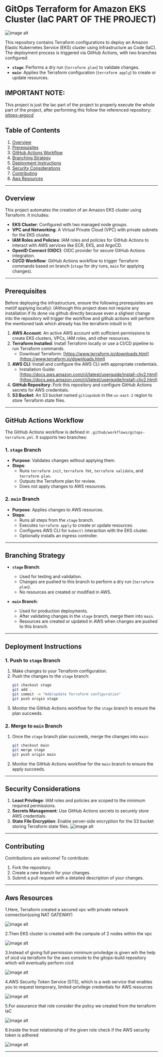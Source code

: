 # GitOps Terraform for Amazon EKS Cluster (IaC PART OF THE PROJECT)

![image alt](https://github.com/Ashsatsan/gitops-terra/blob/main/images/updated%20argocd%20-%20Copy.png?raw=true)


This repository contains Terraform configurations to deploy an Amazon Elastic Kubernetes Service (EKS) cluster using Infrastructure as Code (IaC). The deployment process is triggered via GitHub Actions, with two branches configured:

- **`stage`**: Performs a dry run (`terraform plan`) to validate changes.
- **`main`**: Applies the Terraform configuration (`terraform apply`) to create or update resources.

## IMPORTANT NOTE:
This project is just the Iac part of the project to properly execute the whole part of the project, after performing this follow the referenced repository:
[gitops-argocd](https://github.com/Ashsatsan/gitops-argocd)

## Table of Contents

1. [Overview](#overview)
2. [Prerequisites](#prerequisites)
3. [GitHub Actions Workflow](#github-actions-workflow)
4. [Branching Strategy](#branching-strategy)
5. [Deployment Instructions](#deployment-instructions)
6. [Security Considerations](#security-considerations)
7. [Contributing](#contributing)
8. [Aws Resources](#Aws-Resources)

---

## Overview

This project automates the creation of an Amazon EKS cluster using Terraform. It includes:

- **EKS Cluster**: Configured with two managed node groups.
- **VPC and Networking**: A Virtual Private Cloud (VPC) with private subnets for the EKS cluster.
- **IAM Roles and Policies**: IAM roles and policies for GitHub Actions to interact with AWS services like ECR, EKS, and ArgoCD.
- **OpenID Connect (OIDC)**: OIDC provider for secure GitHub Actions integration.
- **CI/CD Workflow**: GitHub Actions workflow to trigger Terraform commands based on branch (`stage` for dry runs, `main` for applying changes).

---

## Prerequisites

Before deploying the infrastructure, ensure the following prerequisites are met(if applying locally):
(Although this project does not require any installation if its done via github directly because even a slighest change into the repository will trigger the workflow and github actions will perform the mentioned task
which already has the terraform inbuilt in it)

1. **AWS Account**: An active AWS account with sufficient permissions to create EKS clusters, VPCs, IAM roles, and other resources.
2. **Terraform Installed**: Install Terraform locally or use a CI/CD pipeline to run Terraform commands.
   - Download Terraform: [https://www.terraform.io/downloads.html](https://www.terraform.io/downloads.html)
3. **AWS CLI**: Install and configure the AWS CLI with appropriate credentials.
   - Installation Guide: [https://docs.aws.amazon.com/cli/latest/userguide/install-cliv2.html](https://docs.aws.amazon.com/cli/latest/userguide/install-cliv2.html)
4. **GitHub Repository**: Fork this repository and configure GitHub Actions secrets for AWS credentials.
5. **S3 Bucket**: An S3 bucket named `gitiopsbob` in the `us-east-2` region to store Terraform state files.

---

## GitHub Actions Workflow

The GitHub Actions workflow is defined in `.github/workflows/gitops-terraform.yml`. It supports two branches:

### 1. `stage` Branch
- **Purpose**: Validates changes without applying them.
- **Steps**:
  - Runs `terraform init`, `terraform fmt`, `terraform validate`, and `terraform plan`.
  - Outputs the Terraform plan for review.
  - Does not apply changes to AWS resources.

### 2. `main` Branch
- **Purpose**: Applies changes to AWS resources.
- **Steps**:
  - Runs all steps from the `stage` branch.
  - Executes `terraform apply` to create or update resources.
  - Configures AWS CLI for `kubectl` interaction with the EKS cluster.
  - Optionally installs an ingress controller.

---

## Branching Strategy

- **`stage` Branch**:
  - Used for testing and validation.
  - Changes are pushed to this branch to perform a dry run (`terraform plan`).
  - No resources are created or modified in AWS.

- **`main` Branch**:
  - Used for production deployments.
  - After validating changes in the `stage` branch, merge them into `main`.
  - Resources are created or updated in AWS when changes are pushed to this branch.
    
---

## Deployment Instructions

### 1. Push to `stage` Branch
1. Make changes to your Terraform configuration.
2. Push the changes to the `stage` branch:
   ```bash
   git checkout stage
   git add .
   git commit -m "Add/update Terraform configuration"
   git push origin stage
   ```
3. Monitor the GitHub Actions workflow for the `stage` branch to ensure the plan succeeds.

### 2. Merge to `main` Branch
1. Once the `stage` branch plan succeeds, merge the changes into `main`:
   ```bash
   git checkout main
   git merge stage
   git push origin main
   ```
2. Monitor the GitHub Actions workflow for the `main` branch to ensure the apply succeeds.

---

## Security Considerations

1. **Least Privilege**: IAM roles and policies are scoped to the minimum required permissions.
2. **Secrets Management**: Use GitHub Actions secrets to securely store AWS credentials.
3. **State File Encryption**: Enable server-side encryption for the S3 bucket storing Terraform state files.
   ![image alt](https://github.com/Ashsatsan/gitops-terra/blob/main/images/terra7.png?raw=true)
   
---

## Contributing

Contributions are welcome! To contribute:

1. Fork the repository.
2. Create a new branch for your changes.
3. Submit a pull request with a detailed description of your changes.

---

## Aws Resources

1.Here, Terraform created a secured vpc with private network connection(using NAT GATEWAY)

![image alt](https://github.com/Ashsatsan/gitops-terra/blob/main/images/terra2.png?raw=true)

2.Then EKS cluster is created with the compute of 2 nodes within the vpc

![image alt](https://github.com/Ashsatsan/gitops-terra/blob/main/images/terra1.png?raw=true)

3.Instead of giving full permission minimum priviledge is given wih the help of oicd via terraform for the aws console to the gitops-build repository which will eventually perform cicd

![image alt](https://github.com/Ashsatsan/gitops-terra/blob/main/images/terra3.png?raw=true)

4.AWS Security Token Service (STS), which is a web service that enables you to request temporary, limited-privilege credentials for AWS resources

![image alt](https://github.com/Ashsatsan/gitops-terra/blob/main/images/terra4.png?raw=true)

5.For assurance that role consider the policy we created from the terraform IaC 

![image alt](https://github.com/Ashsatsan/gitops-terra/blob/main/images/terra5.png?raw=true)

6.Inside the trust relationship of the given role check if the AWS security token is adhered

![image alt](https://github.com/Ashsatsan/gitops-terra/blob/main/images/terra6.png?raw=true)









---


